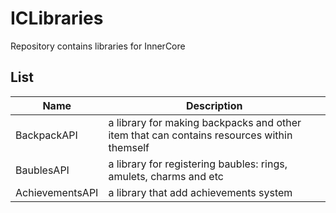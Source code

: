 # ICLibraries
Repository contains libraries for InnerCore
## List
| Name            	| Description                                                                               	|
|-----------------	|-------------------------------------------------------------------------------------------	|
| BackpackAPI     	| a library for making backpacks and other item that can contains resources within themself 	|
| BaublesAPI      	| a library for registering baubles: rings, amulets, charms and etc                         	|
| AchievementsAPI 	| a library that add achievements system                                                    	|
